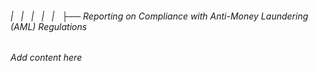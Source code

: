 ###### |   |   |   |   |   ├── Reporting on Compliance with Anti-Money Laundering (AML) Regulations

*Add content here*